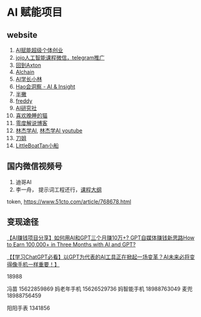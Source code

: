 # AI 赋能项目

## website 

1. [AI赋能超级个体创业](https://www.youtube.com/@_ck2022)
2. [jojo人工智能课程微信，telegram推广](http://jjmgshop.com/)
3. [回到Axton](https://www.youtube.com/@axtonliu)
4. [Alchain](https://www.youtube.com/@Alchain)
5. [AI学长小林](https://www.youtube.com/@linbintalk)
6. [Hao会洞察 - AI & Insight](https://www.youtube.com/@haolifelab)
7. [半撇](https://www.youtube.com/@banpie)
8. [freddy](https://www.youtube.com/@freddy1103)
9.  [AI研究社](https://www.youtube.com/@AI-vq1es)
10. [喜欢晚睡的猫](https://www.youtube.com/@xhwsdm)
11. [零度解说博客](https://www.freedidi.com/)
12. [林杰学AI](https://www.bilibili.com/video/BV1ue411q7M5?vd_source=c633af6ff074e22fb4f8246dce394569), [林杰学AI youtube](https://www.youtube.com/@ouyanglinjie0712)
13. [刀姐](https://www.youtube.com/@DAOJIE)
14. [LittleBoatTan小船](https://www.youtube.com/@LittleBoatTan)


## 国内微信视频号 

1. 迪哥AI
2. 李一舟， 提示词工程还行，[课程大纲](https://shangke.app.cloudos.com/courses/65437361924cec2fbe660239)

token, https://www.51cto.com/article/768678.html





## 变现途径

[【AI赚钱项目分享】如何用AI和GPT三个月赚10万+? GPT自媒体赚钱新思路How to Earn 100,000+ in Three Months with AI and GPT?](https://www.youtube.com/watch?v=02v2rT1miM0)

[【【学习ChatGPT必看】以GPT为代表的AI工具正在掀起一场变革？AI未来必将变得像手机一样重要！】](https://www.bilibili.com/video/BV1ue411q7M5?vd_source=c633af6ff074e22fb4f8246dce394569)



18988

冯苗 15622859869
妈老年手机  15626529736
妈智能手机  18988763049 
麦兜       18988756459 



阳阳手表    1341856

